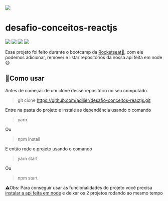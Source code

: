 <img src="https://camo.githubusercontent.com/d25397e9df01fe7882dcc1cbc96bdf052ffd7d0c/68747470733a2f2f73746f726167652e676f6f676c65617069732e636f6d2f676f6c64656e2d77696e642f626f6f7463616d702d676f737461636b2f6865616465722d6465736166696f732e706e67">

# desafio-conceitos-reactjs
![](https://img.shields.io/badge/NPM-6.13.4-red)
![](https://img.shields.io/badge/Axios-0.19.2-green)
![](https://img.shields.io/badge/JestDom-5.3.0-yellow)
![](https://img.shields.io/badge/React-16.13.1-blue)

Esse projeto foi feito durante o bootcamp da [Rocketseat💜](https://img.shields.io/badge/Express-4.17.1-blue), com ele podemos adicionar, remover e listar repositórios da nossa api feita em node😃

## 🤔Como usar

Antes de começar de um clone desse repositório no seu computado.
> git clone https://github.com/adilier/desafio-conceitos-reactjs.git

Entre na pasta do projeto e instale as dependência usando o comando
> yarn

Ou

> npm install

E então rode o projeto usando o comando
> yarn start

Ou

> npm start

⚠Obs: Para conseguir usar as funcionalidades do projeto você precisa [instalar a api feita em node](https://github.com/adilier/desafio-conceitos-node) e deixar os 2 projetos rodando ao mesmo tempo

